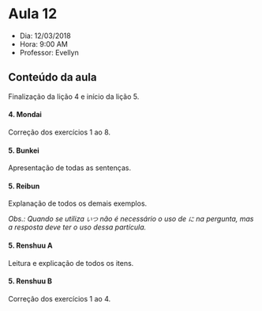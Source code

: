 # Aula 12

+ Dia: 12/03/2018
+ Hora: 9:00 AM
+ Professor: Evellyn

## Conteúdo da aula

Finalização da lição 4 e início da lição 5.

#### 4. Mondai

Correção dos exercícios 1 ao 8.

#### 5. Bunkei

Apresentação de todas as sentenças.

#### 5. Reibun

Explanação de todos os demais exemplos.

_Obs.: Quando se utiliza `いつ` não é necessário o uso de `に` na pergunta, mas a resposta deve ter o uso dessa partícula._

#### 5. Renshuu A

Leitura e explicação de todos os itens.

#### 5. Renshuu B

Correção dos exercícios 1 ao 4.
